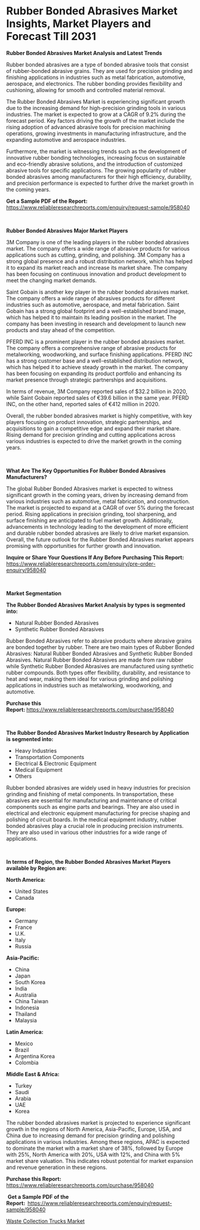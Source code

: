 <p><h1>Rubber Bonded Abrasives Market Insights, Market Players and Forecast Till 2031</h1></p><p><strong>Rubber Bonded Abrasives Market Analysis and Latest Trends</strong></p>
<p><p>Rubber bonded abrasives are a type of bonded abrasive tools that consist of rubber-bonded abrasive grains. They are used for precision grinding and finishing applications in industries such as metal fabrication, automotive, aerospace, and electronics. The rubber bonding provides flexibility and cushioning, allowing for smooth and controlled material removal.</p><p>The Rubber Bonded Abrasives Market is experiencing significant growth due to the increasing demand for high-precision grinding tools in various industries. The market is expected to grow at a CAGR of 9.2% during the forecast period. Key factors driving the growth of the market include the rising adoption of advanced abrasive tools for precision machining operations, growing investments in manufacturing infrastructure, and the expanding automotive and aerospace industries.</p><p>Furthermore, the market is witnessing trends such as the development of innovative rubber bonding technologies, increasing focus on sustainable and eco-friendly abrasive solutions, and the introduction of customized abrasive tools for specific applications. The growing popularity of rubber bonded abrasives among manufacturers for their high efficiency, durability, and precision performance is expected to further drive the market growth in the coming years.</p></p>
<p><strong>Get a Sample PDF of the Report:&nbsp;</strong> <a href="https://www.reliableresearchreports.com/enquiry/request-sample/958040">https://www.reliableresearchreports.com/enquiry/request-sample/958040</a></p>
<p>&nbsp;</p>
<p><strong>Rubber Bonded Abrasives Major Market Players</strong></p>
<p><p>3M Company is one of the leading players in the rubber bonded abrasives market. The company offers a wide range of abrasive products for various applications such as cutting, grinding, and polishing. 3M Company has a strong global presence and a robust distribution network, which has helped it to expand its market reach and increase its market share. The company has been focusing on continuous innovation and product development to meet the changing market demands.</p><p>Saint Gobain is another key player in the rubber bonded abrasives market. The company offers a wide range of abrasives products for different industries such as automotive, aerospace, and metal fabrication. Saint Gobain has a strong global footprint and a well-established brand image, which has helped it to maintain its leading position in the market. The company has been investing in research and development to launch new products and stay ahead of the competition.</p><p>PFERD INC is a prominent player in the rubber bonded abrasives market. The company offers a comprehensive range of abrasive products for metalworking, woodworking, and surface finishing applications. PFERD INC has a strong customer base and a well-established distribution network, which has helped it to achieve steady growth in the market. The company has been focusing on expanding its product portfolio and enhancing its market presence through strategic partnerships and acquisitions.</p><p>In terms of revenue, 3M Company reported sales of $32.2 billion in 2020, while Saint Gobain reported sales of €39.6 billion in the same year. PFERD INC, on the other hand, reported sales of €412 million in 2020.</p><p>Overall, the rubber bonded abrasives market is highly competitive, with key players focusing on product innovation, strategic partnerships, and acquisitions to gain a competitive edge and expand their market share. Rising demand for precision grinding and cutting applications across various industries is expected to drive the market growth in the coming years.</p></p>
<p>&nbsp;</p>
<p><strong>What Are The Key Opportunities For Rubber Bonded Abrasives Manufacturers?</strong></p>
<p><p>The global Rubber Bonded Abrasives market is expected to witness significant growth in the coming years, driven by increasing demand from various industries such as automotive, metal fabrication, and construction. The market is projected to expand at a CAGR of over 5% during the forecast period. Rising applications in precision grinding, tool sharpening, and surface finishing are anticipated to fuel market growth. Additionally, advancements in technology leading to the development of more efficient and durable rubber bonded abrasives are likely to drive market expansion. Overall, the future outlook for the Rubber Bonded Abrasives market appears promising with opportunities for further growth and innovation.</p></p>
<p><strong>Inquire or Share Your Questions If Any Before Purchasing This Report:</strong> <a href="https://www.reliableresearchreports.com/enquiry/pre-order-enquiry/958040">https://www.reliableresearchreports.com/enquiry/pre-order-enquiry/958040</a></p>
<p>&nbsp;</p>
<p><strong>Market Segmentation</strong></p>
<p><strong>The Rubber Bonded Abrasives Market Analysis by types is segmented into:</strong></p>
<p><ul><li>Natural Rubber Bonded Abrasives</li><li>Synthetic Rubber Bonded Abrasives</li></ul></p>
<p><p>Rubber Bonded Abrasives refer to abrasive products where abrasive grains are bonded together by rubber. There are two main types of Rubber Bonded Abrasives: Natural Rubber Bonded Abrasives and Synthetic Rubber Bonded Abrasives. Natural Rubber Bonded Abrasives are made from raw rubber while Synthetic Rubber Bonded Abrasives are manufactured using synthetic rubber compounds. Both types offer flexibility, durability, and resistance to heat and wear, making them ideal for various grinding and polishing applications in industries such as metalworking, woodworking, and automotive.</p></p>
<p><strong>Purchase this Report:&nbsp;</strong><a href="https://www.reliableresearchreports.com/purchase/958040">https://www.reliableresearchreports.com/purchase/958040</a></p>
<p>&nbsp;</p>
<p><strong>The Rubber Bonded Abrasives Market Industry Research by Application is segmented into:</strong></p>
<p><ul><li>Heavy Industries</li><li>Transportation Components</li><li>Electrical & Electronic Equipment</li><li>Medical Equipment</li><li>Others</li></ul></p>
<p><p>Rubber bonded abrasives are widely used in heavy industries for precision grinding and finishing of metal components. In transportation, these abrasives are essential for manufacturing and maintenance of critical components such as engine parts and bearings. They are also used in electrical and electronic equipment manufacturing for precise shaping and polishing of circuit boards. In the medical equipment industry, rubber bonded abrasives play a crucial role in producing precision instruments. They are also used in various other industries for a wide range of applications.</p></p>
<p>&nbsp;</p>
<p><strong>In terms of Region, the Rubber Bonded Abrasives Market Players available by Region are:</strong></p>
<p>
    <p> <strong> North America: </strong>
        <ul>
            <li>United States</li>
            <li>Canada</li>
        </ul>
        </p> 
    <p> <strong> Europe: </strong>
        <ul>
            <li>Germany</li>
            <li>France</li>
            <li>U.K.</li>
            <li>Italy</li>
            <li>Russia</li>
        </ul>
        </p> 
    <p> <strong> Asia-Pacific: </strong>
        <ul>
            <li>China</li>
            <li>Japan</li>
            <li>South Korea</li>
            <li>India</li>
            <li>Australia</li>
            <li>China Taiwan</li>
            <li>Indonesia</li>
            <li>Thailand</li>
            <li>Malaysia</li>
        </ul>
        </p> 
    <p> <strong> Latin America: </strong>
        <ul>
            <li>Mexico</li>
            <li>Brazil</li>
            <li>Argentina Korea</li>
            <li>Colombia</li>
        </ul>
        </p> 
    <p> <strong> Middle East & Africa: </strong>
        <ul>
            <li>Turkey</li>
            <li>Saudi</li>
            <li>Arabia</li>
            <li>UAE</li>
            <li>Korea</li>
        </ul>
    </p>
    </p>
<p><p>The rubber bonded abrasives market is projected to experience significant growth in the regions of North America, Asia-Pacific, Europe, USA, and China due to increasing demand for precision grinding and polishing applications in various industries. Among these regions, APAC is expected to dominate the market with a market share of 38%, followed by Europe with 25%, North America with 20%, USA with 12%, and China with 5% market share valuation. This indicates robust potential for market expansion and revenue generation in these regions.</p></p>
<p><strong>Purchase this Report: </strong><a href="https://www.reliableresearchreports.com/purchase/958040">https://www.reliableresearchreports.com/purchase/958040</a></p>
<p>&nbsp;<strong>Get a Sample PDF of the Report:&nbsp;&nbsp;</strong><a href="https://www.reliableresearchreports.com/enquiry/request-sample/958040">https://www.reliableresearchreports.com/enquiry/request-sample/958040</a></p>
<p><strong></strong></p>
<p><p><a href="https://crocus-run-b5a.notion.site/Waste-Collection-Trucks-Market-Size-Furnishes-Valuable-Information-Encompassing-Market-Share-Market-15478a503b32443485dbbf5fe1227c36">Waste Collection Trucks Market</a></p></p>